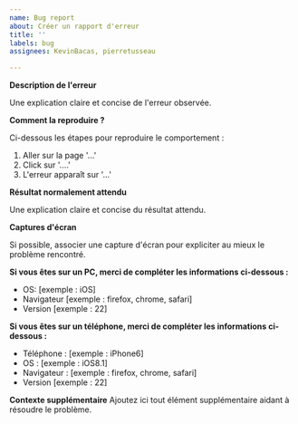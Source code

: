 ```yaml
---
name: Bug report
about: Créer un rapport d'erreur
title: ''
labels: bug
assignees: KevinBacas, pierretusseau

---
```


**Description de l'erreur**

Une explication claire et concise de l'erreur observée.

**Comment la reproduire ?**

Ci-dessous les étapes pour reproduire le comportement :
1. Aller sur la page '...'
2. Click sur '....'
4. L'erreur apparaît sur '...'

**Résultat normalement attendu**

Une explication claire et concise du résultat attendu.

**Captures d'écran**

Si possible, associer une capture d'écran pour expliciter au mieux le problème rencontré.

**Si vous êtes sur un PC, merci de compléter les informations ci-dessous :**
 - OS: [exemple : iOS]
 - Navigateur [exemple : firefox, chrome, safari]
 - Version [exemple : 22]

**Si vous êtes sur un téléphone, merci de compléter les informations ci-dessous :**
 - Téléphone : [exemple : iPhone6]
 - OS : [exemple : iOS8.1]
 - Navigateur : [exemple : firefox, chrome, safari]
 - Version [exemple : 22]

**Contexte supplémentaire**
Ajoutez ici tout élément supplémentaire aidant à résoudre le problème.
